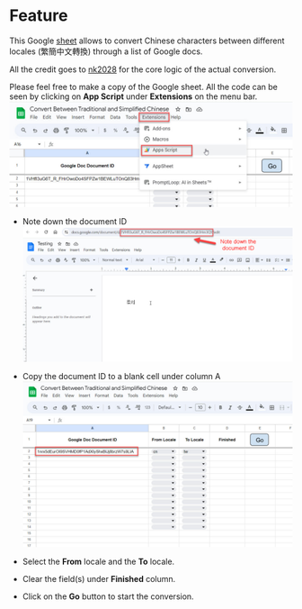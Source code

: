 # Feature

This Google [sheet](https://docs.google.com/spreadsheets/d/168JmVtxCAUMVs08IECgaavKVfPyxLe3oNiQqVrenrZU/edit#gid=0) allows to convert Chinese characters between different locales (繁簡中文轉換) through a list of Google docs.

All the credit goes to [nk2028](https://github.com/nk2028/opencc-js "nk2028") for the core logic of the actual conversion.

Please feel free to make a copy of the Google sheet. All the code can be seen by clicking on **App Script** under **Extensions** on the menu bar.
![](https://github.com/nungbin/Convert-Chinese-Characters-Between-Different-Locales/blob/main/0.1.jpg)




-  Note down the document ID
![](https://github.com/nungbin/Convert-Chinese-Characters-Between-Different-Locales/blob/main/1.jpg)

-  Copy the document ID to a blank cell under column A
![](https://github.com/nungbin/Convert-Chinese-Characters-Between-Different-Locales/blob/main/2.jpg)

- Select the **From** locale and the **To** locale.

- Clear the field(s) under **Finished** column.

- Click on the **Go** button to start the conversion.
